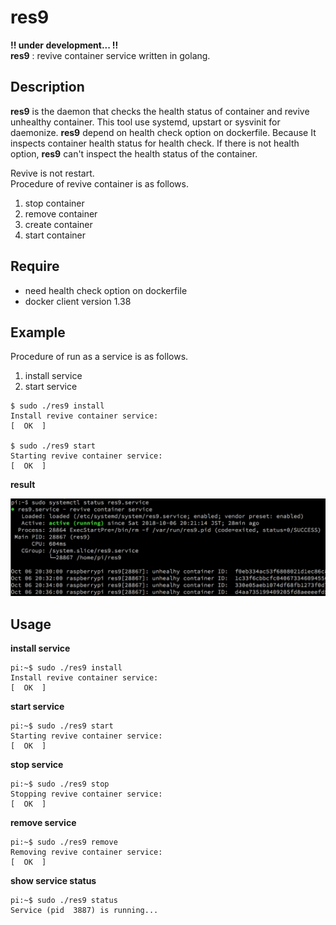 res9
====
__!! under development... !!__  
__res9__ : revive container service written in golang. 


Description
----
__res9__ is the daemon that checks the health status of container and revive unhealthy container. This tool use systemd, upstart or sysvinit for daemonize. __res9__ depend on health check option on dockerfile. Because It inspects container health status for health check. If there is not health option, __res9__ can't inspect the health status of the container. 

Revive is not restart.  
Procedure of revive container is as follows.  

1. stop container
1. remove container
1. create container 
1. start container 

Require
----
- need health check option on dockerfile  
- docker client version 1.38

Example
----
Procedure of run as a service is as follows.  

1. install service
1. start service

```
$ sudo ./res9 install
Install revive container service:                                       [  OK  ]

$ sudo ./res9 start
Starting revive container service:                                      [  OK  ]
```

__result__

![systemd](https://github.com/rixycf/res9/blob/master/image/systemd_status.png)

<!-- ![alt text](https://raw.githubusercontent.com/username/projectname/branch/path/to/img.png) -->


Usage
----

__install service__  

```
pi:~$ sudo ./res9 install
Install revive container service:                                       [  OK  ]
```

__start service__  

```
pi:~$ sudo ./res9 start
Starting revive container service:                                      [  OK  ]
```

__stop service__  

```
pi:~$ sudo ./res9 stop
Stopping revive container service:                                      [  OK  ]
```

__remove service__  

```
pi:~$ sudo ./res9 remove
Removing revive container service:                                      [  OK  ]
```

__show service status__  

```
pi:~$ sudo ./res9 status
Service (pid  3887) is running...
```
